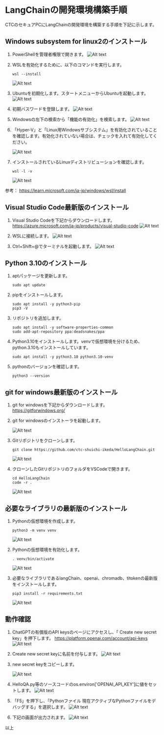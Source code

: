 

# LangChainの開発環境構築手順
CTCのセキュアPCにLangChainの開発環境を構築する手順を下記に示します。

## Windows subsystem for linux2のインストール

1. PowerShellを管理者権限で開きます。
    ![Alt text](image.png)

1. WSLを有効化するために、以下のコマンドを実行します。
    ```
    wsl --install
    ```
    ![Alt text](image-1.png)

1. Ubuntuを初期化します。スタートメニューからUbuntuを起動します。
    ![Alt text](image-5.png)

1. 初期バスワードを登録します。
    ![Alt text](image-6.png)

1. Windowsの左下の検索から「機能の有効化」を検索します。
    ![Alt text](image-3.png)

1. 「Hyper-V」と「Linux用Windowsサブシステム」を有効化されていることを確認します。有効化されていない場合は、チェックを入れて有効化してください。

    ![Alt text](image-4.png)

1. インストールされているLinuxディストリビューションを確認します。
    ```
    wsl -l -v
    ```
    ![Alt text](image-2.png)

参考：
https://learn.microsoft.com/ja-jp/windows/wsl/install


## Visual Studio Code最新版のインストール
1. Visual Studio Codeを下記からダウンロードします。
    https://azure.microsoft.com/ja-jp/products/visual-studio-code
    ![Alt text](image-8.png)

1. WSLに接続します。
    ![Alt text](image-9.png)

1. Ctrl+Shift+@でターミナルを起動します。
    ![Alt text](image-10.png)


## Python 3.10のインストール
1. aptパッケージを更新します。
    ```
    sudo apt update
    ```

1. pipをインストールします。
    ```
    sudo apt install -y python3-pip
    pip3 -V
    ```

1. リポジトリを追加します。
    ```
    sudo apt install -y software-properties-common
    sudo add-apt-repository ppa:deadsnakes/ppa
    ```

1. Python3.10をインストールします。venvで仮想環境を分けるため、python.3.10もインストールしています。
    ```
    sudo apt install -y python3.10 python3.10-venv
    ```

1. pythonのバージョンを確認します。
    ```
    python3 --version
    ```

## git for windows最新版のインストール
1. git for windowsを下記からダウンロードします。
    https://gitforwindows.org/

1. git for windowsのインストーラを起動します。

    ![Alt text](image-7.png)

1. Gitリポジトリをクローンします。
    ```
    git clone https://github.com/ctc-shuichi-ikeda/HelloLangChain.git
    ```
    ![Alt text](image-21.png)

1. クローンしたGitリポジトリのフォルダをVSCodeで開きます。
    ```
    cd HelloLangChain
    code -r .
    ```
    ![Alt text](image-12.png)

## 必要なライブラリの最新版のインストール
1. Pythonの仮想環境を作成します。
    ```
    python3 -m venv venv
    ```
    ![Alt text](image-24.png)

1. Pythonの仮想環境を有効化します。
    ```
    . venv/bin/activate
    ```
    ![Alt text](image-13.png)
    
1. 必要なライブラリであるlangChain、openai、chromadb、titokenの最新版をインストールします。
    ```
    pip3 install -r requirements.txt
    ```
    ![Alt text](image-22.png)

## 動作確認
1. ChatGPTの有償版のAPI keysのページにアクセスし、「
Create new secret key」を押下します。
    https://platform.openai.com/account/api-keys
    ![Alt text](image-16.png)

1. Create new secret keyに名前を付与します。
    ![Alt text](image-17.png)

1. new secret keyをコピーします。

    ![Alt text](image-18.png)

1. HelloQA.py等のソースコードのos.environ['OPENAI_API_KEY']に値をセットします。
    ![Alt text](image-19.png)

1. 「F5」を押下し、「Pythonファイル 現在アクティブなPythonファイルをデバッグする」を選択します。
    ![Alt text](image-23.png)

1. 下記の画面が出力されます。
    ![Alt text](image-25.png)

以上
